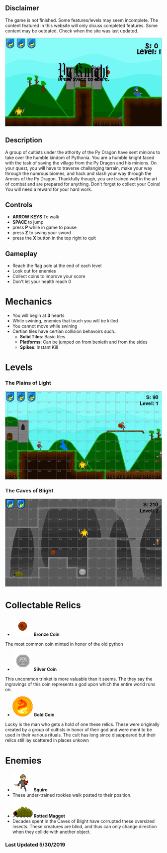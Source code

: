 ## Disclaimer
The game is not finished. Some features/levels may seem incomplete. The content featured in this website will only dicuss completed features. Some content may be outdated. Check when the site was last updated.


![Title Screen](https://raw.githubusercontent.com/lginn26/py-knight/master/assets/images/website_content/titlescreenscreenshot.JPG)

## Description
A group of cultists under the athority of the Py Dragon have sent minions to take over the humble kindom of Pythonia. You are a humble knight faced with the task of saving the village from the Py Dragon and his minions. On your quest, you will have to traverse challanging tarrain, make your way through the numrous biomes, and hack and slash your way through the Armies of the Py Dragon. Thankfully though, you are trained well in the art of combat and are prepared for anything. Don't forget to collect your Coins! You will need a reward for your hard work.

## Controls
* **ARROW KEYS** To walk
* **SPACE** to jump
* press **P** while in game to pause
* press **Z** to swing your sword
* press the **X** button in the top right to quit

## Gameplay
* Reach the flag pole at the end of each level
* Look out for enemies
* Collect coins to improve your score
* Don't let your health reach 0

# Mechanics
* You will begin at **3** hearts
* While swining, enemies that touch you will be killed
* You cannot move while swining
* Certian tiles have certian collision behavoirs such..
  - **Solid Tiles**: Basic tiles
  - **Platforms**: Can be jumped on from benieth and from the sides
  - **Spikes**: Instant Kill 

# Levels
### The Plains of Light
![Screenshot](https://raw.githubusercontent.com/lginn26/py-knight/master/assets/images/website_content/pyknight-screenshot(1).JPG)
### The Caves of Blight 
![Screenshot](https://raw.githubusercontent.com/lginn26/py-knight/master/assets/images/website_content/pyknight-screenshot(2).JPG)

# Collectable Relics
* ![B Coin](https://raw.githubusercontent.com/lginn26/py-knight/master/assets/images/items/bronze_coin.png) **Bronze Coin**

The most common coin minted in honor of the old python
* ![S Coin](https://raw.githubusercontent.com/lginn26/py-knight/master/assets/images/items/silver_coin.png) **Silver Coin**

This uncommon trinket is more valuable than it seems. The they say the ingravings of this coin represents a god upon which the entire world runs on.
* ![G Coin](https://raw.githubusercontent.com/lginn26/py-knight/master/assets/images/items/gold_coin.png) **Gold Coin**

Lucky is the man who gets a hold of one these relics. These were originally created by a group of cultists in honor of their god and were ment to be used in their various rituals. The cult has long since disappeared but their relics still lay scattered in places unkown

# Enemies
* ![Squire](https://raw.githubusercontent.com/lginn26/py-knight/master/assets/images/characters/squire_1.png) **Squire**
* These under-trained rookies walk posted to their position. 
* ![Rotted Maggot](https://raw.githubusercontent.com/lginn26/py-knight/master/assets/images/characters/rotted_maggot1.png) **Rotted Maggot**
* Decades spent in the Caves of Blight have corrupted these oversized insects. These creatures are blind, and thus can only change direction when they collide with another object.

### Last Updated 5/30/2019
